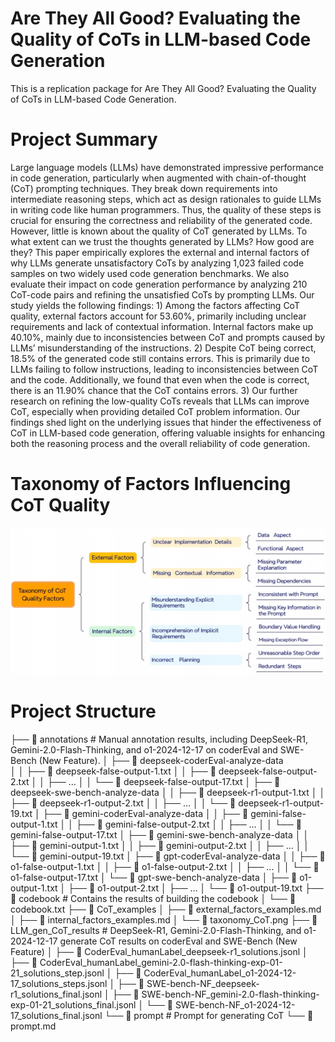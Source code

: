 # Are They All Good? Evaluating the Quality of CoTs in LLM-based Code Generation
This is a replication package for Are They All Good? Evaluating the Quality of CoTs in LLM-based Code Generation.

# Project Summary
Large language models (LLMs) have demonstrated impressive performance in code generation, particularly when augmented with chain-of-thought (CoT) prompting techniques. They break down requirements into intermediate reasoning steps, which act as design rationales to guide LLMs in writing code like human programmers. Thus, the quality of these steps is crucial for ensuring the correctness and reliability of the generated code. However, little is known about the quality of CoT generated by LLMs. To what extent can we trust the thoughts generated by LLMs? How good are they? This paper empirically explores the external and internal factors of why LLMs generate unsatisfactory CoTs by analyzing 1,023 failed code samples on two widely used code generation benchmarks. We also evaluate their impact on code generation performance by analyzing 210 CoT-code pairs and refining the unsatisfied CoTs by prompting LLMs.
Our study yields the following findings: 1) Among the factors affecting CoT quality, external factors account for 53.60%, primarily including unclear requirements and lack of contextual information. Internal factors make up 40.10%, mainly due to inconsistencies between CoT and prompts caused by LLMs’ misunderstanding of the instructions. 2) Despite CoT being correct, 18.5% of the generated code still contains errors. This is primarily due to LLMs failing to follow instructions, leading to inconsistencies between CoT and the code. Additionally, we found that even when the code is correct, there is an 11.90% chance that the CoT contains errors. 3) Our further research on refining the
low-quality CoTs reveals that LLMs can improve CoT, especially when providing detailed CoT problem information. Our findings shed light on the underlying issues that hinder the effectiveness of CoT in LLM-based code generation, offering valuable insights for enhancing both the reasoning process and the overall reliability of code generation.

# Taxonomy of Factors Influencing CoT Quality
![image](./CoT_examples/taxonomy_CoT.png)

# Project Structure
├── 📁 annotations            # Manual annotation results, including DeepSeek-R1, Gemini-2.0-Flash-Thinking, and o1-2024-12-17 on coderEval and SWE-Bench (New Feature).
│   ├── 📁 deepseek-coderEval-analyze-data                     
│   │   ├── 📄 deepseek-false-output-1.txt
│   │   ├── 📄 deepseek-false-output-2.txt
│   │   ├── …
│   │   └── 📄 deepseek-false-output-17.txt
│   ├── 📁 deepseek-swe-bench-analyze-data
│   │   ├── 📄 deepseek-r1-output-1.txt
│   │   ├── 📄 deepseek-r1-output-2.txt
│   │   ├── …
│   │   └── 📄 deepseek-r1-output-19.txt
│   ├── 📁 gemini-coderEval-analyze-data
│   │   ├── 📄 gemini-false-output-1.txt
│   │   ├── 📄 gemini-false-output-2.txt
│   │   ├── …
│   │   └── 📄 gemini-false-output-17.txt
│   ├── 📁 gemini-swe-bench-analyze-data
│   │   ├── 📄 gemini-output-1.txt
│   │   ├── 📄 gemini-output-2.txt
│   │   ├── …
│   │   └── 📄 gemini-output-19.txt
│   ├── 📁 gpt-coderEval-analyze-data
│   │   ├── 📄 o1-false-output-1.txt
│   │   ├── 📄 o1-false-output-2.txt
│   │   ├── …
│   │   └── 📄 o1-false-output-17.txt
│   └── 📁 gpt-swe-bench-analyze-data
│       ├── 📄 o1-output-1.txt
│       ├── 📄 o1-output-2.txt
│       ├── …
│       └── 📄 o1-output-19.txt
├── 📁 codebook            # Contains the results of building the codebook
│   └── 📄 codebook.txt
├── 📁 CoT_examples 
│   ├── 📄 external_factors_examples.md
│   ├── 📄 internal_factors_examples.md
│   └── 📄 taxonomy_CoT.png
├── 📁 LLM_gen_CoT_results # DeepSeek-R1, Gemini-2.0-Flash-Thinking, and o1-2024-12-17 generate CoT results on coderEval and SWE-Bench (New Feature)
│   ├── 📄 CoderEval_humanLabel_deepseek-r1_solutions.jsonl
│   ├── 📄 CoderEval_humanLabel_gemini-2.0-flash-thinking-exp-01-21_solutions_step.jsonl
│   ├── 📄 CoderEval_humanLabel_o1-2024-12-17_solutions_steps.jsonl
│   ├── 📄 SWE-bench-NF_deepseek-r1_solutions_final.jsonl
│   ├── 📄 SWE-bench-NF_gemini-2.0-flash-thinking-exp-01-21_solutions_final.jsonl
│   └── 📄 SWE-bench-NF_o1-2024-12-17_solutions_final.jsonl
└── 📁 prompt              # Prompt for generating CoT
    └── 📄 prompt.md
